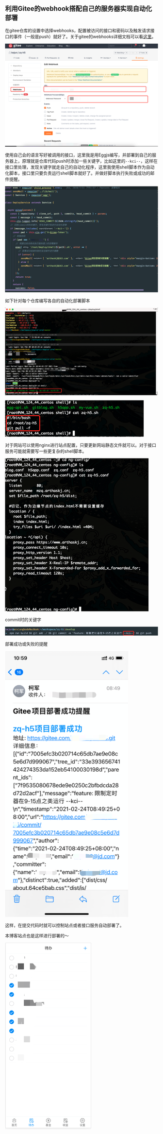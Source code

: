 ## 利用Gitee的webhook搭配自己的服务器实现自动化部署

在gitee仓库的设置中选择webhooks，配置被访问的接口和密码以及触发请求接口的事件（一般是push）就好了。关于gitee的webhooks详细文档可以看[这里](https://gitee.com/help/categories/40)。

![image-20210224103102204](assets/image-20210224103102204.png)



使用自己会的语言写好被调用的接口，这里我是用Eggjs编写，并部署到自己的服务器上，原理就是仓库代码push时添加一些关键字，比如这里的`--kci--`，这样在接口里处理，发现关键字就走自己的自动化程序，这里我使用shell脚本作为自动化脚本，接口里只要负责运行shell脚本就好了。并做好脚本执行失败或成功的邮件提醒。

![image-20210224111948551](assets/image-20210224111948551.png)



如下针对每个仓库编写各自的自动化部署脚本

![image-20210224104628390](assets/image-20210224104628390.png)



![image-20210224104910026](assets/image-20210224104910026.png)



对于网站可以使用nginx进行站点配置，只要更新网站静态文件就可以。对于接口服务可能就需要写一些更复杂的shell脚本。

![image-20210224111127938](assets/image-20210224111127938.png)



commit时的关键字

![image-20210224110734744](assets/image-20210224110734744.png)



部署成功或失败的提醒

![image-20210224110142194](assets/image-20210224110142194.png)



这样，在提交代码时就可以控制站点或者接口服务自动部署了。

本博客站点也是这样进行部署的～

![image-20210224110321484](assets/image-20210224110321484.png)